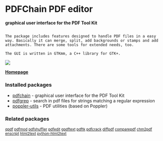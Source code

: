 # PDFChain PDF editor

__graphical user interface for the PDF Tool Kit__

```

The package includes features designed to handle PDF files in a easy
way. Basically it can merge, split, add backgrounds or stamps and add
attachments. There are some tools for extended needs, too.

The GUI is written in GTKmm, a C++ library for GTK+.

```

[![](https://screenshots.debian.net/thumbnail/pdfchain/)](https://screenshots.debian.net/screenshot/pdfchain/)


 **[Homepage](https://pdfchain.sourceforge.net/)**

### Installed packages

* [pdfchain](https://packages.debian.org/stretch/pdfchain) - graphical user interface for the PDF Tool Kit
* [pdfgrep](https://packages.debian.org/stretch/pdfgrep) - search in pdf files for strings matching a regular expression
* [poppler-utils](https://packages.debian.org/stretch/poppler-utils) - PDF utilities (based on Poppler)

### Related packages

<sub> [qpdf](https://packages.debian.org/stretch/qpdf) [pdfmod](https://packages.debian.org/stretch/pdfmod) [pdfshuffler](https://packages.debian.org/stretch/pdfshuffler) [pdfedit](https://packages.debian.org/stretch/pdfedit) [gpdftext](https://packages.debian.org/stretch/gpdftext) [pdftk](https://packages.debian.org/stretch/pdftk) [pdfcrack](https://packages.debian.org/stretch/pdfcrack) [diffpdf](https://packages.debian.org/stretch/diffpdf) [comparepdf](https://packages.debian.org/stretch/comparepdf) [chm2pdf](https://packages.debian.org/stretch/chm2pdf) [enscript](https://packages.debian.org/stretch/enscript) [html2text](https://packages.debian.org/stretch/html2text) [python-html2text](https://packages.debian.org/stretch/python-html2text)  </sub>
